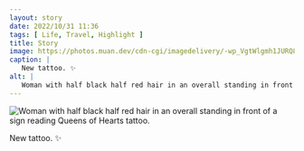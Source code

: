 ```yaml
---
layout: story
date: 2022/10/31 11:36
tags: [ Life, Travel, Highlight ]
title: Story
image: https://photos.muan.dev/cdn-cgi/imagedelivery/-wp_VgtWlgmh1JURQ8t1mg/023abe1e-4d38-43a3-066b-1bdb87858600/public
caption: |
   New tattoo. ✨
alt: |
   Woman with half black half red hair in an overall standing in front of a sign reading Queens of Hearts tattoo.
---
```


![Woman with half black half red hair in an overall standing in front of a sign reading Queens of Hearts tattoo.](https://photos.muan.dev/cdn-cgi/imagedelivery/-wp_VgtWlgmh1JURQ8t1mg/023abe1e-4d38-43a3-066b-1bdb87858600/public)

New tattoo. ✨

